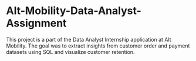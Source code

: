 # Alt-Mobility-Data-Analyst-Assignment
This project is a part of the Data Analyst Internship application at Alt Mobility. The goal was to extract insights from customer order and payment datasets using SQL and visualize customer retention.
